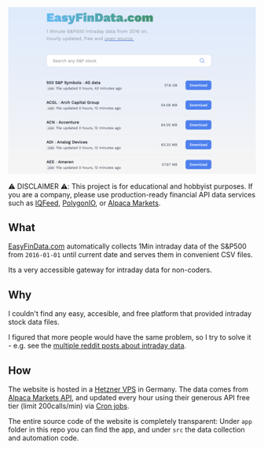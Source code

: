 ![EasyFinData.com](images/cover.png)

⚠️ DISCLAIMER ⚠️: This project is for educational and hobbyist purposes. If you are a company, please use production-ready financial API data services such as [IQFeed](https://www.iqfeed.net/), [PolygonIO](https://polygon.io/), or [Alpaca Markets](https://alpaca.markets/).

## What

[EasyFinData.com](EasyFinData.com) automatically collects 1Min intraday data of the S&P500 from `2016-01-01` until current date and serves them in convenient CSV files.

Its a very accessible gateway for intraday data for non-coders.

## Why

I couldn't find any easy, accesible, and free platform that provided intraday stock data files.

I figured that more people would have the same problem, so I try to solve it - e.g. see the [multiple reddit posts about intraday data](https://www.google.com/search?q=intraday+data+free+site%3Awww.reddit.com).

## How

The website is hosted in a [Hetzner VPS](https://www.hetzner.com/cloud/) in Germany. The data comes from [Alpaca Markets API](https://alpaca.markets/), and updated every hour
using their generous API free tier (limit 200calls/min) via [Cron jobs](https://en.wikipedia.org/wiki/Cron).

The entire source code of the website is completely transparent: Under `app` folder in this repo you can find the app, and under `src` the data collection and automation code.
